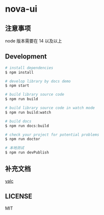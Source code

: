 # nova-ui

## 注意事项

node 版本需要在 14 以及以上

## Development

```bash
# install dependencies
$ npm install

# develop library by docs demo
$ npm start

# build library source code
$ npm run build

# build library source code in watch mode
$ npm run build:watch

# build docs
$ npm run docs:build

# check your project for potential problems
$ npm run doctor

# 本地测试
$ npm run devPublish
```

## 补充文档

[yalc](https://github.com/wclr/yalc)

## LICENSE

MIT
